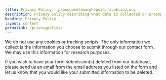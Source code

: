 ```yaml
---
title: Privacy Policy - prosopometamorphopsia.faceblind.org
description: Privacy policy describing what data is collected on prosopometamorphopsia.faceblind.org
heading: Privacy Policy
layout: content
permalink: /privacypolicy/
---
```


We do not use any cookies or tracking scripts. The only information we collect is the information you choose to submit through our contact form . We may use this information for research purposes.

If you wish to have your form submission(s) deleted from our database, please send us an email from the email address you listed on the form and let us know that you would like your submitted information to be deleted.
